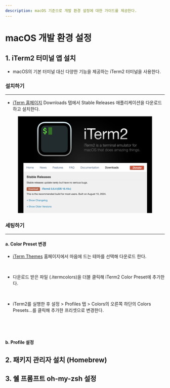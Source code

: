 ```yaml
---
description: macOS 기준으로 개발 환경 설정에 대한 가이드를 제공한다.
---
```


# macOS 개발 환경 설정

## 1. iTerm2 터미널 앱 설치

* macOS의 기본 터미널 대신 다양한 기능을 제공하는 iTerm2 터미널을 사용한다.

### 설치하기

***

* [iTerm 홈페이지](https://iterm2.com/) Downloads 탭에서 Stable Releases 애플리케이션을 다운로드하고 설치한다.

<figure><img src="../.gitbook/assets/image.png" alt=""><figcaption></figcaption></figure>

### 세팅하기

***

#### a. Color Preset 변경

* [iTerm Themes](https://iterm2colorschemes.com/) 홈페이지에서 마음에 드는 테마를 선택해 다운로드 한다.

<figure><img src="../.gitbook/assets/스크린샷 2024-09-16 오후 11.36.56.png" alt=""><figcaption></figcaption></figure>

* 다운로드 받은 파일 (.itermcolors)을 더블 클릭해 iTerm2 Color Preset에 추가한다.

<figure><img src="../.gitbook/assets/스크린샷 2024-09-16 오후 11.31.54.png" alt="" width="372"><figcaption></figcaption></figure>

* iTerm2를 실행한 후 설정 > Profiles 탭 > Colors의 오른쪽 하단의 Colors Presets...를 클릭해 추가한 프리셋으로 변경한다.

<div>

<figure><img src="../.gitbook/assets/스크린샷 2024-09-16 오후 11.43.12.png" alt=""><figcaption></figcaption></figure>

 

<figure><img src="../.gitbook/assets/스크린샷 2024-09-16 오후 11.43.25.png" alt=""><figcaption></figcaption></figure>

</div>

#### b. Profile 설정



## 2. 패키지 관리자 설치 (Homebrew)

## 3. 쉘 프롬프트 oh-my-zsh 설정













